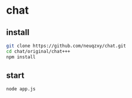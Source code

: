 # chat
## install
```bash
git clone https://github.com/neuqzxy/chat.git
cd chat/original/chat+++
npm install
```
## start
```bash
node app.js
```
